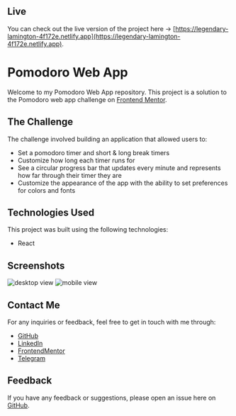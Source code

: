 ## Live

You can check out the live version of the project here -> [https://legendary-lamington-4f172e.netlify.app](https://legendary-lamington-4f172e.netlify.app).

# Pomodoro Web App

Welcome to my Pomodoro Web App repository. This project is a solution to the Pomodoro web app challenge on [Frontend Mentor](https://www.frontendmentor.io).

## The Challenge

The challenge involved building an application that allowed users to:

- Set a pomodoro timer and short & long break timers
- Customize how long each timer runs for
- See a circular progress bar that updates every minute and represents how far through their timer they are
- Customize the appearance of the app with the ability to set preferences for colors and fonts

## Technologies Used

This project was built using the following technologies:

- React 

## Screenshots

![desktop view](./src/assets/screnshot-1.png)
![mobile view](./src/assets/screnshot-2.png)

## Contact Me

For any inquiries or feedback, feel free to get in touch with me through:

- [GitHub](https://github.com/vladislav-gorovenko)
- [LinkedIn](https://www.linkedin.com/in/vladislav-gorovenko-web/)
- [FrontendMentor](https://www.frontendmentor.io/profile/martinideniam/)
- [Telegram](https://t.me/vlad_webdev_iam)

## Feedback

If you have any feedback or suggestions, please open an issue here on [GitHub](https://github.com/vladislav-gorovenko/challenge-12-pomodoro-app/issues).
